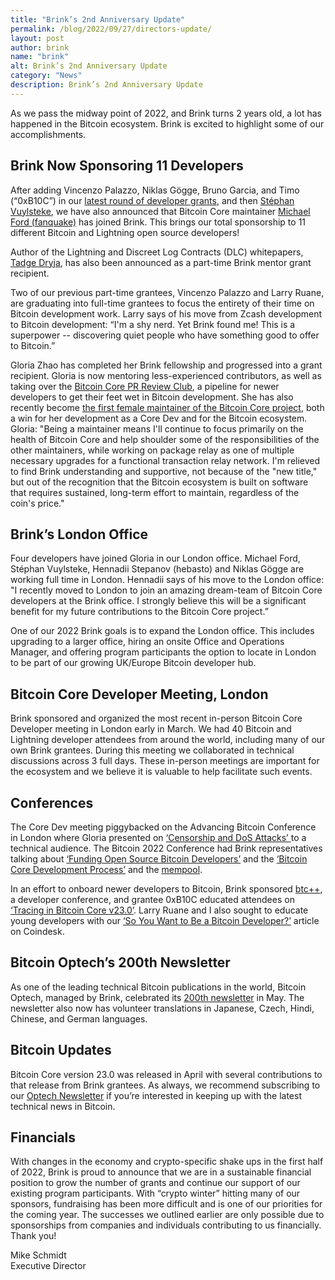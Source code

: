 ```yaml
---
title: "Brink’s 2nd Anniversary Update"
permalink: /blog/2022/09/27/directors-update/
layout: post
author: brink
name: "brink"
alt: Brink’s 2nd Anniversary Update
category: "News"
description: Brink’s 2nd Anniversary Update
---
```


As we pass the midway point of 2022, and Brink turns 2 years old, a lot has
happened in the Bitcoin ecosystem. Brink is excited to highlight some of our
accomplishments.

## Brink Now Sponsoring 11 Developers

After adding Vincenzo Palazzo, Niklas Gögge, Bruno Garcia, and Timo (“0xB10C”)
in our [latest round of developer grants][], and then [Stéphan Vuylsteke][], we
have also announced that Bitcoin Core maintainer [Michael Ford (fanquake)][] has
joined Brink. This brings our total sponsorship to 11 different Bitcoin and
Lightning open source developers!

Author of the Lightning and Discreet Log Contracts (DLC) whitepapers, [Tadge
Dryja][], has also been announced as a part-time Brink mentor grant recipient.

Two of our previous part-time grantees, Vincenzo Palazzo and Larry Ruane, are
graduating into full-time grantees to focus the entirety of their time on
Bitcoin development work. Larry says of his move from Zcash development to
Bitcoin development: “I'm a shy nerd. Yet Brink found me! This is a superpower
-- discovering quiet people who have something good to offer to Bitcoin.”

Gloria Zhao has completed her Brink fellowship and progressed into a grant
recipient. Gloria is now mentoring less-experienced contributors, as well as
taking over the <a href="https://bitcoincore.reviews/" target="_blank">Bitcoin
Core PR Review Club</a>, a pipeline for newer developers to get their feet wet
in Bitcoin development. She has also recently become <a
href="https://bitcoinmagazine.com/technical/first-female-bitcoin-core-maintainer"
target="_blank">the first female maintainer of the Bitcoin Core project</a>,
both a win for her development as a Core Dev and for the Bitcoin ecosystem.
Gloria: "Being a maintainer means I'll continue to focus primarily on the health
of Bitcoin Core and help shoulder some of the responsibilities of the other
maintainers, while working on package relay as one of multiple necessary
upgrades for a functional transaction relay network. I'm relieved to find Brink
understanding and supportive, not because of the "new title," but out of the
recognition that the Bitcoin ecosystem is built on software that requires
sustained, long-term effort to maintain, regardless of the coin's price."

## Brink’s London Office

Four developers have joined Gloria in our London office. Michael Ford, Stéphan
Vuylsteke, Hennadii Stepanov (hebasto) and Niklas Gögge are working full time in
London. Hennadii says of his move to the London office: "I recently moved to
London to join an amazing dream-team of Bitcoin Core developers at the Brink
office. I strongly believe this will be a significant benefit for my future
contributions to the Bitcoin Core project.”

One of our 2022 Brink goals is to expand the London office. This includes
upgrading to a larger office, hiring an onsite Office and Operations Manager,
and offering program participants the option to locate in London to be part of
our growing UK/Europe Bitcoin developer hub.

## Bitcoin Core Developer Meeting, London

Brink sponsored and organized the most recent in-person Bitcoin Core Developer
meeting in London early in March. We had 40 Bitcoin and Lightning developer
attendees from around the world, including many of our own Brink grantees.
During this meeting we collaborated in technical discussions across 3 full days.
These in-person meetings are important for the ecosystem and we believe it is
valuable to help facilitate such events.

## Conferences

The Core Dev meeting piggybacked on the Advancing Bitcoin Conference in London
where Gloria presented on <a href="https://vimeo.com/704956163"
target="_blank">‘Censorship and DoS Attacks’ </a>to a technical audience. The
Bitcoin 2022 Conference had Brink representatives talking about <a
href="https://www.youtube.com/watch?v=ng3dRbm2PHs" target="_blank">‘Funding Open
Source Bitcoin Developers’</a> and the <a
href="https://www.youtube.com/watch?v=L5fVz2n9IiI" target="_blank">‘Bitcoin Core
Development Process’</a> and the <a
href="https://www.youtube.com/watch?v=fdRyaQGF0Yk" target="_blank">mempool</a>.

In an effort to onboard newer developers to Bitcoin, Brink sponsored <a
href="https://www.btcplusplus.dev/" target="_blank">btc++</a>, a developer
conference, and grantee 0xB10C educated attendees on <a
href="https://www.youtube.com/watch?v=XuRnL393pSk" target="_blank">‘Tracing in
Bitcoin Core v23.0’</a>. Larry Ruane and I also sought to educate young
developers with our <a
href="https://www.coindesk.com/layer2/futureofworkweek/2022/07/01/so-you-want-to-be-a-bitcoin-developer/"
target="_blank">‘So You Want to Be a Bitcoin Developer?’</a> article on
Coindesk.

## Bitcoin Optech’s 200th Newsletter

As one of the leading technical Bitcoin publications in the world, Bitcoin
Optech, managed by Brink, celebrated its <a
href="https://bitcoinops.org/en/newsletters/2022/05/18/" target="_blank">200th
newsletter</a> in May. The newsletter also now has volunteer translations in
Japanese, Czech, Hindi, Chinese, and German languages.

## Bitcoin Updates

Bitcoin Core version 23.0 was released in April with several contributions to
that release from Brink grantees. As always, we recommend subscribing to our <a
href="https://bitcoinops.org/en/newsletters/" target="_blank">Optech
Newsletter</a> if you’re interested in keeping up with the latest technical news
in Bitcoin.

## Financials

With changes in the economy and crypto-specific shake ups in the first half of
2022, Brink is proud to announce that we are in a sustainable financial position
to grow the number of grants and continue our support of our existing program
participants. With “crypto winter” hitting many of our sponsors, fundraising has
been more difficult and is one of our priorities for the coming year. The
successes we outlined earlier are only possible due to sponsorships from
companies and individuals contributing to us financially. Thank you!

Mike Schmidt<br />
Executive Director

[latest round of developer grants]: /blog/2022/04/04/grantees/
[Stéphan Vuylsteke]: /blog/2022/07/29/stephan-vuylsteke/
[Michael Ford (fanquake)]: /blog/2022/05/13/michael-ford/
[Tadge Dryja]: /blog/2022/06/30/tadge-dryja/